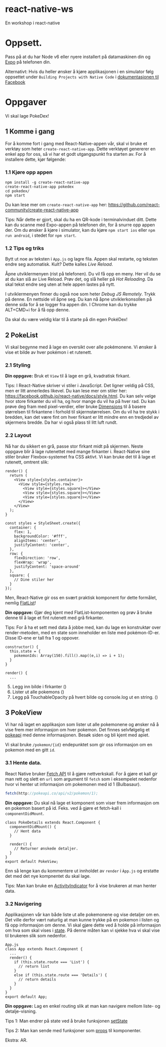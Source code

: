 # react-native-ws

En workshop i react-native

# Oppsett.

Pass på at du har Node v6 eller nyere installert på datamaskinen din og [Expo](https://expo.io) på telefonen din.

Alternativt: Hvis du heller ønsker å kjøre applikasjonen i en simulator følg oppsettet under `Building Projects with Native Code` i [dokumentasjonen til Facebook](https://facebook.github.io/react-native/docs/getting-started.html)

# Oppgaver

Vi skal lage PokeDex!

## 1 Komme i gang

For å komme fort i gang med React-Native-appen vår, skal vi bruke et verktøy som heter `create-react-native-app`.
Dette verktøyet genererer en enkel app for oss, så vi har et godt utgangspunkt fra starten av. For å installere dette, kjør følgende:

### 1.1 Kjøre opp appen

```
npm install -g create-react-native-app
create-react-native-app pokedex
cd pokedex/
npm start
```

Du kan lese mer om `create-react-native-app` her: https://github.com/react-community/create-react-native-app

Tips: Når dette er gjort, skal du ha en QR-kode i terminalvinduet ditt. Dette kan du scanne med Expo-appen på telefonen din, for å snurre opp appen der. Om du ønsker å kjøre i simulator, kan du kjøre `npm start ios` eller `npm run android`, i stedet for `npm start`.

### 1.2 Tips og triks

Bytt ut noe av teksten i `App.js` og lagre fila. Appen skal restarte, og teksten endre seg automatisk. Kult? Dette kalles _Live Reload_.

Åpne utviklermenyen (rist på telefonen). Du vil få opp en meny. Her vil du se at du kan slå av Live Reload. Prøv det, og slå heller på _Hot Reloading_. Da skal tekst endre seg uten at hele appen lastes på nytt.

I utviklermenyen finner du også noe som heter _Debug JS Remotely_. Trykk på denne. En nettside vil åpne seg. Du kan nå åpne utviklerkonsollen på denne sida for å se logger fra appen din. I Chrome kan du trykke ALT+CMD+i for å få opp denne.

Da skal du være veldig klar til å starte på din egen PokéDex!

## 2 PokeList

Vi skal begynne med å lage en oversikt over alle pokémonene. Vi ønsker å vise et bilde av hver pokémon i et rutenett.

### 2.1 Styling

**Din oppgave:** Bruk et `View` til å lage en grå, kvadratisk firkant.

Tips: I React-Native skriver vi stiler i JavaScript. Det ligner veldig på CSS, men er litt annerledes likevel. Du kan lese mer om stiler her: https://facebook.github.io/react-native/docs/style.html. Du kan selv velge hvor store firkanter du vil ha, og hvor mange du vil ha på hver rad. Du kan prøve deg fram med pixel-verdier, eller bruke [Dimensions](https://facebook.github.io/react-native/docs/dimensions.html) til å basere størrelsen til firkantene i forhold til skjermstørrelsen. Om du vil ha tre stykk i bredden, kan det være fint om hver firkant er litt mindre enn en tredjedel av skjermens bredde. Da har vi også plass til litt luft rundt.

### 2.2 Layout

Nå har du sikkert en grå, passe stor firkant midt på skjermen. Neste oppgave blir å lage rutenettet med mange firkanter i. React-Native sine stiler bruker Flexbox-systemet fra CSS aktivt. Vi kan bruke det til å lage et rutenett, omtrent slik:

```
render() {
  return (
    <View style={styles.container}>
      <View style={styles.row}>
        <View style={styles.square}></View>
        <View style={styles.square}></View>
        <View style={styles.square}></View>
      </View>
    </View>
  );
}

const styles = StyleSheet.create({
  container: {
    flex: 1,
    backgroundColor: '#fff',
    alignItems: 'center',
    justifyContent: 'center',
  },
  row: {
    flexDirection: 'row',
    flexWrap: 'wrap',
    justifyContent: 'space-around'
  },
  square: {
    // Dine stiler her
  }
});
```

Men, React-Native gir oss en svært praktisk komponent for dette formålet, nemlig [FlatList](https://facebook.github.io/react-native/docs/flatlist.html)!

**Din oppgave:** Gjør deg kjent med FlatList-komponenten og prøv å bruke denne til å lage et fint rutenett med grå firkanter.

Tips: For å ha et sett med data å jobbe med, kan du lage en konstruktør over render-metoden, med en state som inneholder en liste med pokémon-ID-er. Disse ID-ene er tall fra 1 og oppover.

```
constructor() {
  this.state = {
    pokemonIds: Array(150).fill().map((e,i) => i + 1);
  }
}

render() {
  ...
```

5. Legg inn bilde i firkanter (<Image/>)
6. Lister ut alle pokemons (<FlatList/>)
7. Legg på TouchableOpacity på hvert bilde og console.log ut en string. (<TouchableOpacity />)

## 3 PokeView

Vi har nå laget en applikasjon som lister ut alle pokemonene og ønsker nå å vise frem mer informasjon om hver pokemon.
Det finnes selvfølgelig et [pokeapi](https://pokeapi.co/) med denne informasjonen. Besøk siden og bli kjent med apiet.

Vi skal bruke `/pokemon/{id}` endepunktet som gir oss informasjon om en pokemon med en gitt `id`.

### 3.1 Hente data.

React Native bruker [Fetch API](https://developer.mozilla.org/en-US/docs/Web/API/Fetch_API) til å gjøre nettverkskall.
For å gjøre et kall gir man rett og slett en `url` som argument til `fetch` som i eksempelet nedenfor hvor vi henter ut
informasjon om pokemonen med id 1 (Bulbasaur).

```javascript
fetch(http://pokeapi.co/api/v2/pokemon/1);
```

**Din oppgave:** Du skal nå lage et komponent som viser frem informasjon om en pokemon basert på id. Feks. ved å gjøre et fetch-kall i
`componentDidMount`.

```
class PokeDetails extends React.Component {
  componentDidMount() {
    // Hent data
  }

  render() {
    // Returner ønskede detaljer.
  }
}
export default PokeView;
```

Enn så lenge kan du kommentere ut innholdet av `render` i `Àpp.js` og erstatte det med det nye kompnentet du skal lage.

Tips: Man kan bruke en [ActivityIndicator](https://facebook.github.io/react-native/docs/activityindicator.html) for å vise brukeren at man henter data.

### 3.2 Navigering

Applikasjonen vår kan både liste ut alle pokemonene og vise detaljer om en. Det ville derfor vært naturlig at man
kunne trykke på en pokemon i listen og få opp informasjon om denne. Vi skal gjøre dette ved å holde på informasjon om
hva som skal vises i [state](https://facebook.github.io/react-native/docs/state.html). På denne måten kan vi sjekke hva vi skal vise til brukeren slik som nedenfor.

```
App.js
class App extends React.Component {
  ...
  render() {
    if (this.state.route === 'List') {
      // return list
    }
    else if (this.state.route === 'Details') {
      // return details
    }
  }
}
export default App;
```

**Din oppgave:** Lag en enkel routing slik at man kan navigere mellom liste- og detalje-visning.

Tips 1: Man endrer på state ved å bruke funksjonen [setState]("https://facebook.github.io/react-native/docs/state.html")

Tips 2: Man kan sende med funksjoner som [props](https://facebook.github.io/react-native/docs/props.html) til komponenter.

Ekstra: AR.
